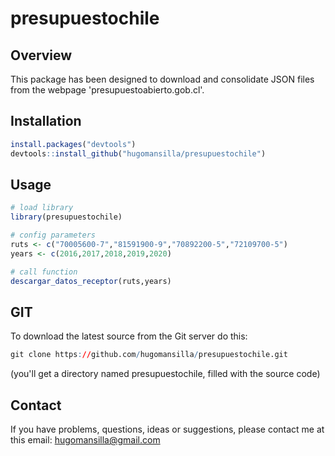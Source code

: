 # presupuestochile

## Overview
This package has been designed to download and consolidate JSON files from the webpage 'presupuestoabierto.gob.cl'.

## Installation
``` r
install.packages("devtools")
devtools::install_github("hugomansilla/presupuestochile")
```
## Usage
``` r
# load library 
library(presupuestochile)

# config parameters
ruts <- c("70005600-7","81591900-9","70892200-5","72109700-5")
years <- c(2016,2017,2018,2019,2020)

# call function 
descargar_datos_receptor(ruts,years)
```
## GIT
To download the latest source from the Git server do this:

``` r
git clone https://github.com/hugomansilla/presupuestochile.git
```
(you'll get a directory named presupuestochile, filled with the source code)

## Contact
If you have problems, questions, ideas or suggestions, please contact me at this email: hugomansilla@gmail.com
